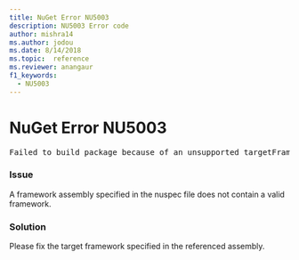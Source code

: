 ```yaml
---
title: NuGet Error NU5003
description: NU5003 Error code
author: mishra14
ms.author: jodou
ms.date: 8/14/2018
ms.topic:  reference
ms.reviewer: anangaur
f1_keywords: 
  - NU5003
---
```


# NuGet Error NU5003
<pre>Failed to build package because of an unsupported targetFramework value on 'System.Net'.</pre>

### Issue

A framework assembly specified in the nuspec file does not contain a valid framework.


### Solution

Please fix the target framework specified in the referenced assembly.

